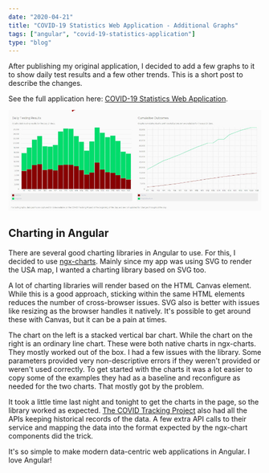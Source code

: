 ```yaml
---
date: "2020-04-21"
title: "COVID-19 Statistics Web Application - Additional Graphs"
tags: ["angular", "covid-19-statistics-application"]
type: "blog"
---
```


After publishing my original application, I decided to add a few graphs to it to show daily test results and a few other trends. This is a short post to describe the changes.

See the full application here: [COVID-19 Statistics Web Application](https://hs-covid-19-stats.netlify.app/map).

![New COVID-19 Graphs](../images/covid-19-stats-new-graphs.jpg)

## Charting in Angular

There are several good charting libraries in Angular to use. For this, I decided to use [ngx-charts](https://swimlane.github.io/ngx-charts/). Mainly since my app was using SVG to render the USA map, I wanted a charting library based on SVG too.

A lot of charting libraries will render based on the HTML Canvas element. While this is a good approach, sticking within the same HTML elements reduces the number of cross-browser issues. SVG also is better with issues like resizing as the browser handles it natively. It's possible to get around these with Canvas, but it can be a pain at times.

The chart on the left is a stacked vertical bar chart. While the chart on the right is an ordinary line chart. These were both native charts in ngx-charts. They mostly worked out of the box. I had a few issues with the library. Some parameters provided very non-descriptive errors if they weren't provided or weren't used correctly. To get started with the charts it was a lot easier to copy some of the examples they had as a baseline and reconfigure as needed for the two charts. That mostly got by the problem.

It took a little time last night and tonight to get the charts in the page, so the library worked as expected. [The COVID Tracking Project](https://covidtracking.com/) also had all the APIs keeping historical records of the data. A few extra API calls to their service and mapping the data into the format expected by the ngx-chart components did the trick.

It's so simple to make modern data-centric web applications in Angular. I love Angular!

